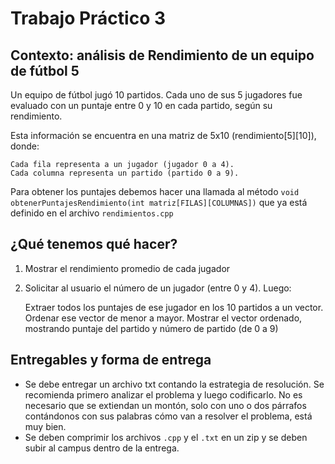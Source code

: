 # Trabajo Práctico 3

## Contexto: análisis de Rendimiento de un equipo de fútbol 5

Un equipo de fútbol jugó 10 partidos. Cada uno de sus 5 jugadores fue evaluado con un puntaje entre 0 y 10 en cada partido, según su rendimiento.

Esta información se encuentra en una matriz de 5x10 (rendimiento[5][10]), donde:

    Cada fila representa a un jugador (jugador 0 a 4).
    Cada columna representa un partido (partido 0 a 9).

Para obtener los puntajes debemos hacer una llamada al método `void obtenerPuntajesRendimiento(int matriz[FILAS][COLUMNAS])` que ya está definido en el archivo `rendimientos.cpp`

## ¿Qué tenemos qué hacer?

1. Mostrar el rendimiento promedio de cada jugador

2. Solicitar al usuario el número de un jugador (entre 0 y 4). Luego:

   Extraer todos los puntajes de ese jugador en los 10 partidos a un vector.
   Ordenar ese vector de menor a mayor.
   Mostrar el vector ordenado, mostrando puntaje del partido y número de partido (de 0 a 9)

## Entregables y forma de entrega

- Se debe entregar un archivo txt contando la estrategia de resolución. Se recomienda primero analizar el problema y luego codificarlo. No es necesario que se extiendan un montón, solo con uno o dos párrafos contándonos con sus palabras cómo van a resolver el problema, está muy bien.
- Se deben comprimir los archivos `.cpp` y el `.txt` en un zip y se deben subir al campus dentro de la entrega.
